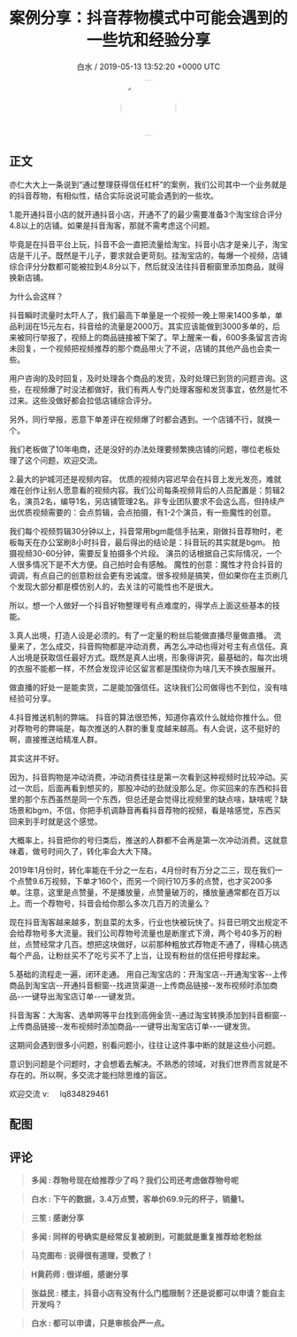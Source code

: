 <h1 align="center">案例分享：抖音荐物模式中可能会遇到的一些坑和经验分享</h1>
<p align="center">
    <a>白水 / 2019-05-13 13:52:20 &#43;0000 UTC</a>
</p>

<div align="center">
    <img src="https://images.zsxq.com/Fj4lWpm_-dMIN2R57mE-g_AatDbT?e=1590940799&amp;token=kIxbL07-8jAj8w1n4s9zv64FuZZNEATmlU_Vm6zD:3tZUgWG3nfiKZ6Mw6Izt79KKcWw=" width="100" height="100" style="border:1px solid;border-radius:50%; color:#ffffff"/>
</div>

## 正文

<div>
 亦仁大大上一条说到“通过整理获得信任杠杆”的案例，我们公司其中一个业务就是的抖音荐物，有相似性，结合实际说说可能会遇到的一些坎。

1.能开通抖音小店的就开通抖音小店，开通不了的最少需要准备3个淘宝综合评分4.8以上的店铺。如果是抖音淘客，那就不需考虑这个问题。

毕竟是在抖音平台上玩，抖音不会一直把流量给淘宝。抖音小店才是亲儿子，淘宝店是干儿子。既然是干儿子，要求就会更苛刻。挂淘宝店的，每爆一个视频，店铺综合评分分数都可能被拉到4.8分以下，然后就没法往抖音橱窗里添加商品，就得换新店铺。

为什么会这样？

抖音瞬时流量时太吓人了，我们最高下单量是一个视频一晚上带来1400多单，单品利润在15元左右，抖音给的流量是2000万。其实应该能做到3000多单的，后来被同行举报了，视频上的商品链接被下架了。早上醒来一看，600多条留言咨询未回复，一个视频把视频推荐的那个商品带火了不说，店铺的其他产品也会卖一些。

用户咨询的及时回复，及时处理各个商品的发货，及时处理已到货的问题咨询。这些，在视频爆了时没法都做好，我们有两人专门处理客服和发货事宜，依然是忙不过来。这些没做好都会拉低店铺综合评分。

另外，同行举报，恶意下单差评在视频爆了时都会遇到。一个店铺不行，就换一个。

我们老板做了10年电商，还是没好的办法处理要频繁换店铺的问题，哪位老板处理了这个问题，欢迎交流。

2.最大的护城河还是视频内容。
优质的视频内容迟早会在抖音上发光发亮，难就难在创作让别人愿意看的视频内容。我们公司每条视频背后的人员配置是：剪辑2名，演员2名，编导1名，另店铺管理2名。非专业团队要求不会这么高，但持续产出优质视频需要的：会点剪辑，会点拍摄，有1-2个演员，有一些魔性的创意。

我们每个视频剪辑30分钟以上，抖音常用bgm能信手拈来，刚做抖音荐物时，老板每天在办公室刷8小时抖音，最后得出的结论是：抖音玩的其实就是bgm。
拍摄视频30-60分钟，需要反复拍摄多个片段。
演员的话根据自己实际情况，一个人很多情况下是不大方便。自己拍时会有感触。
魔性的创意：魔性才符合抖音的调调，有点自己的创意粉丝会更有忠诚度。很多视频是搞笑，但如果你在主页刷几个发现大部分都是模仿别人的，去关注的可能性也不是很大。

所以，想一个人做好一个抖音好物整理号有点难度的，得学点上面这些基本的技能。

3.真人出境，打造人设是必须的。有了一定量的粉丝后能做直播尽量做直播。
流量来了，怎么成交，抖音购物都是冲动消费，再怎么冲动也得对号主有点信任。真人出境是获取信任最好方式。既然是真人出境，形象得讲究，最基础的，每次出境的衣服不能都一样，不然会发现评论区留言都是围绕你为啥几天不换衣服展开。

做直播的好处一是能卖货，二是能加强信任。这块我们公司做得也不到位，没有啥经验可分享。

4.抖音推送机制的弊端。
抖音的算法很恐怖，知道你喜欢什么就给你推什么。但对荐物号的弊端是，每次推送的人群的重复度越来越高。有人会说，这不挺好的啊，直接推送给精准人群。

其实这并不好。

因为，抖音购物是冲动消费，冲动消费往往是第一次看到这种视频时比较冲动。买过一次后，后面再看到想买的，那股冲动的劲就没那么足。你买回来的东西和抖音里的那个东西虽然是同一个东西，但总还是会觉得比视频里的缺点啥，缺啥呢？缺场景和bgm，不信，你把手机调静音再看抖音荐物的视频，看是啥感觉，东西买回来到手时就是这个感觉。

大概率上，抖音把你的号归类后，推送的人群都不会再是第一次冲动消费。这就意味着，做号时间久了，转化率会大大下降。

2019年1月份时，转化率能在千分之一左右，4月份时有万分之二三，现在我们一个点赞9.6万视频，下单才160个，而另一个同行10万多的点赞，也才买200多单。注意，这里是点赞量，不是播放量，点赞量破万的，播放量通常都在百万以上。而一个荐物号，抖音会给你那么多次几百万的流量么？

现在抖音淘客越来越多，割韭菜的太多，行业也快被玩快了。抖音已明文出规定不会给荐物号多大流量。我们公司荐物号流量也是断崖式下滑，两个号40多万的粉丝，点赞经常才几百。想把这块做好，以前那种粗放式荐物走不通了，得精心挑选每个产品，让粉丝买不了吃亏买不了上当，让现有粉丝的信任把号撑起来。

5.基础的流程走一遍，闭环走通。
用自己淘宝店的：开淘宝店--开通淘宝客--上传商品到淘宝店--开通抖音橱窗--找进货渠道--上传商品链接--发布视频时添加商品--一键导出淘宝店订单--一键发货。

抖音淘客：大淘客、选单网等平台找到高佣金货--通过淘宝转换添加到抖音橱窗--上传商品链接--发布视频时添加商品--一键导出淘宝店订单--一键发货。

这期间会遇到很多小问题，别看问题小，往往让这件事中断的就是这些小问题。

意识到问题是个问题时，才会想着去解决。不熟悉的领域，对我们世界而言就是不存在的。所以啊，多交流才能扫除思维的盲区。

欢迎交流 v:     lq834829461
</div>

## 配图
<div class="image" align="center">

</div>

## 评论

<div align="left">
<div>

<blockquote >
<span> <strong>多闻 : 荐物号现在给推荐少了吗？我们公司还考虑做荐物号呢 </strong></span>
</blockquote>

<blockquote >
<span> <strong>白水 : 下午的数据，3.4万点赞，客单价69.9元的杯子，销量1。 </strong></span>
</blockquote>

<blockquote >
<span> <strong>三笙 : 感谢分享 </strong></span>
</blockquote>

<blockquote >
<span> <strong>多闻 : 同样的号确实是经常反复被刷到，可能就是重复推荐给老粉丝 </strong></span>
</blockquote>

<blockquote >
<span> <strong>马克图布 : 说得很有道理，受教了！ </strong></span>
</blockquote>

<blockquote >
<span> <strong>H黄药师 : 很详细，感谢分享 </strong></span>
</blockquote>

<blockquote >
<span> <strong>张益民 : 楼主，抖音小店有没有什么门槛限制？还是说都可以申请？能自主开发吗？ </strong></span>
</blockquote>

<blockquote >
<span> <strong>白水 : 都可以申请，只是审核会严一点。 </strong></span>
</blockquote>

</div>
</div>